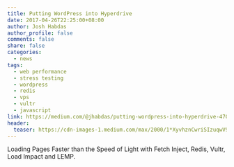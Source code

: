 ```yaml
---
title: Putting WordPress into Hyperdrive
date: 2017-04-26T22:25:00+08:00
author: Josh Habdas
author_profile: false
comments: false
share: false
categories:
  - news
tags:
  - web performance
  - stress testing
  - wordpress
  - redis
  - vps
  - vultr
  - javascript
link: https://medium.com/@jhabdas/putting-wordpress-into-hyperdrive-4705450dffc2
header:
  teaser: https://cdn-images-1.medium.com/max/2000/1*XyvhznCwriSIzuqwV9bAYg.png
---
```


Loading Pages Faster than the Speed of Light with Fetch Inject, Redis, Vultr, Load Impact and LEMP.

